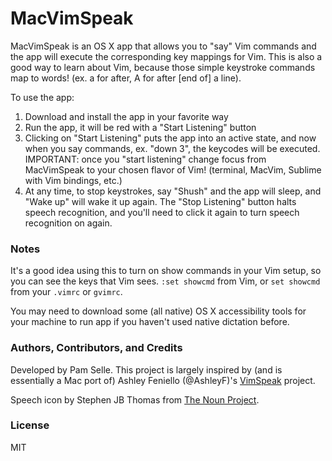 # MacVimSpeak

MacVimSpeak is an OS X app that allows you to "say" Vim commands and the app will execute the corresponding key mappings for Vim. This is also a good way to learn about Vim, because those simple keystroke commands map to words! (ex. a for after, A for after [end of] a line).

To use the app:

1.  Download and install the app in your favorite way
2.  Run the app, it will be red with a "Start Listening" button
3.  Clicking on "Start Listening" puts the app into an active state, and now when you say
    commands, ex. "down 3", the keycodes will be executed. IMPORTANT: once you "start listening" change focus from MacVimSpeak to your chosen flavor of Vim! (terminal, MacVim, Sublime with Vim bindings, etc.)
4.  At any time, to stop keystrokes, say "Shush" and the app will sleep, and "Wake up" will 
    wake it up again. The "Stop Listening" button halts speech recognition, and you'll need to click it again to turn speech recognition on again.

### Notes

It's a good idea using this to turn on show commands in your Vim setup, so you can see the keys that Vim sees.
`:set showcmd` from Vim, or `set showcmd` from your `.vimrc` or `gvimrc`.

You may need to download some (all native) OS X accessibility tools for your machine to run app if you haven't used native dictation before.

### Authors, Contributors, and Credits
Developed by Pam Selle. This project is largely inspired by (and is essentially a Mac port of) Ashley Feniello (@AshleyF)'s [VimSpeak](https://github.com/AshleyF/VimSpeak) project. 

Speech icon by Stephen JB Thomas from [The Noun Project](https://thenounproject.com).

### License
MIT